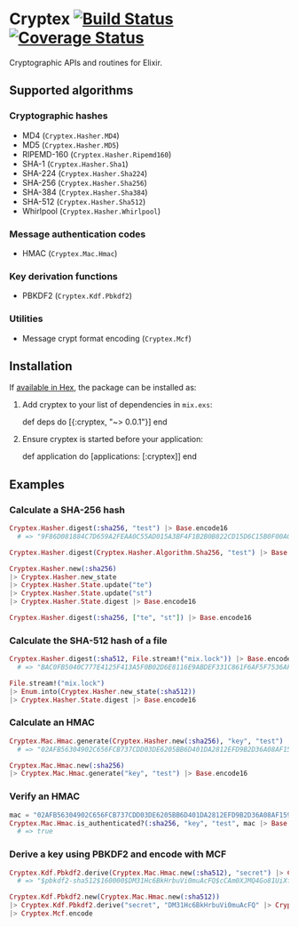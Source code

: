 # Cryptex [![Build Status](https://travis-ci.org/impl/cryptex.svg?branch=master)](https://travis-ci.org/impl/cryptex) [![Coverage Status](https://coveralls.io/repos/github/impl/cryptex/badge.svg?branch=master)](https://coveralls.io/github/impl/cryptex?branch=master)

Cryptographic APIs and routines for Elixir.

## Supported algorithms

### Cryptographic hashes

* MD4 (`Cryptex.Hasher.MD4`)
* MD5 (`Cryptex.Hasher.MD5`)
* RIPEMD-160 (`Cryptex.Hasher.Ripemd160`)
* SHA-1 (`Cryptex.Hasher.Sha1`)
* SHA-224 (`Cryptex.Hasher.Sha224`)
* SHA-256 (`Cryptex.Hasher.Sha256`)
* SHA-384 (`Cryptex.Hasher.Sha384`)
* SHA-512 (`Cryptex.Hasher.Sha512`)
* Whirlpool (`Cryptex.Hasher.Whirlpool`)

### Message authentication codes

* HMAC (`Cryptex.Mac.Hmac`)

### Key derivation functions

* PBKDF2 (`Cryptex.Kdf.Pbkdf2`)

### Utilities

* Message crypt format encoding (`Cryptex.Mcf`)

## Installation

If [available in Hex](https://hex.pm/docs/publish), the package can be installed as:

  1. Add cryptex to your list of dependencies in `mix.exs`:

        def deps do
          [{:cryptex, "~> 0.0.1"}]
        end

  2. Ensure cryptex is started before your application:

        def application do
          [applications: [:cryptex]]
        end

## Examples

### Calculate a SHA-256 hash

```elixir
Cryptex.Hasher.digest(:sha256, "test") |> Base.encode16
  # => "9F86D081884C7D659A2FEAA0C55AD015A3BF4F1B2B0B822CD15D6C15B0F00A08"

Cryptex.Hasher.digest(Cryptex.Hasher.Algorithm.Sha256, "test") |> Base.encode16

Cryptex.Hasher.new(:sha256)
|> Cryptex.Hasher.new_state
|> Cryptex.Hasher.State.update("te")
|> Cryptex.Hasher.State.update("st")
|> Cryptex.Hasher.State.digest |> Base.encode16

Cryptex.Hasher.digest(:sha256, ["te", "st"]) |> Base.encode16
```

### Calculate the SHA-512 hash of a file

```elixir
Cryptex.Hasher.digest(:sha512, File.stream!("mix.lock")) |> Base.encode16
  # => "BAC0FB5040C777E4125F413A5F0B02D6E8116E9ABDEF331C861F6AF5F7536AFB2B632D3C6FCB379555F32C8DAE735E15C6D1EB2719C0AD6B2526B7073B5D525A"

File.stream!("mix.lock")
|> Enum.into(Cryptex.Hasher.new_state(:sha512))
|> Cryptex.Hasher.State.digest |> Base.encode16
```

### Calculate an HMAC

```elixir
Cryptex.Mac.Hmac.generate(Cryptex.Hasher.new(:sha256), "key", "test") |> Base.encode16
  # => "02AFB56304902C656FCB737CDD03DE6205BB6D401DA2812EFD9B2D36A08AF159"

Cryptex.Mac.Hmac.new(:sha256)
|> Cryptex.Mac.Hmac.generate("key", "test") |> Base.encode16
```

### Verify an HMAC

```elixir
mac = "02AFB56304902C656FCB737CDD03DE6205BB6D401DA2812EFD9B2D36A08AF159"
Cryptex.Mac.Hmac.is_authenticated?(:sha256, "key", "test", mac |> Base.decode16!)
  # => true
```

### Derive a key using PBKDF2 and encode with MCF

```elixir
Cryptex.Kdf.Pbkdf2.derive(Cryptex.Mac.Hmac.new(:sha512), "secret") |> Cryptex.Mcf.encode
  # => "$pbkdf2-sha512$160000$DM31Hc6BkHrbuVi0muAcFQ$cCAm0XJMQ4Go81UiXfO8/9HZHEKWTDTbL37gm9KNA9xeWv1Zi12EmtMx6vxBJD5zECKIx63lVAckGBQIyIKgaA"

Cryptex.Kdf.Pbkdf2.new(Cryptex.Mac.Hmac.new(:sha512))
|> Cryptex.Kdf.Pbkdf2.derive("secret", "DM31Hc6BkHrbuVi0muAcFQ" |> Cryptex.Kdf.Pbkdf2.Mcf.Alphabet.decode!)
|> Cryptex.Mcf.encode
```
